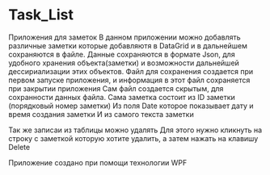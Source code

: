# Task_List
Приложения для заметок
В данном приложении можно добавлять различные заметки которые добавляютя в DataGrid и в дальнейшем сохраняются в файле.
Данные сохраняются в формате Json, для удобного хранения объекта(заметки) и возможности дальнейшей дессириализации этих объектов.
Файл для сохранения создается при первом запуске приложения, и информация в этот файл сохраняется при закрытии приложения
Сам файл создается скрытым, для сохранности данных файла.
Сама заметка состоит из ID заметки (порядковый номер заметки)
Из поля Date которое показывает дату и время создания заметки
И из самого текста заметки

Так же записаи из таблицы можно удалять
Для этого нужно кликнуть на строку с заметкой которую хотите удалить, а затем нажать на клавишу Delete

Приложение создано при помощи технологии WPF
